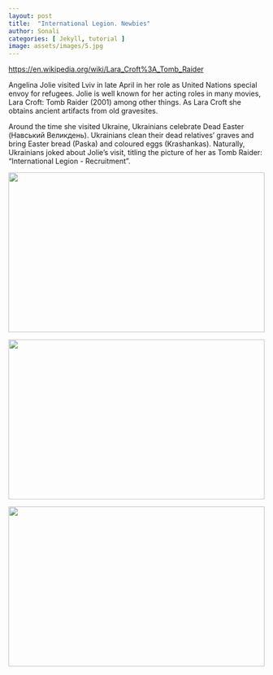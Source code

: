 ```yaml
---
layout: post
title:  "International Legion. Newbies"
author: Sonali
categories: [ Jekyll, tutorial ]
image: assets/images/5.jpg
---
```

https://en.wikipedia.org/wiki/Lara_Croft%3A_Tomb_Raider

Angelina Jolie visited Lviv in late April in her role as United Nations special envoy for refugees. Jolie is well known for her acting roles in many movies, Lara Croft: Tomb Raider (2001) among other things. As Lara Croft she obtains ancient artifacts from old gravesites. 

Around the time she visited Ukraine, Ukrainians celebrate Dead Easter (Навський Великдень). Ukrainians clean their dead relatives’ graves and bring Easter bread (Paska) and coloured eggs (Krashankas).
Naturally, Ukrainians joked about Jolie’s visit, titling the picture of her as Tomb Raider: “International Legion - Recruitment”. 

<p><image style="width:100%;" height="315" src="https://www.todayfm.co.nz/content/dam/mws-sites-nextgen/images/today-fm/22/05/Angelina-Jolie-Ukraine-Lviv-Web.jpg" frameborder="0" allowfullscreen></image></p>
<p><image style="width:100%;" height="315" src="https://www.dailyhindnews.com/wp-content/uploads/2020/10/Lara-Croft-Tomb-Raider-on-W9-the-film-of-reconciliation.jpg" frameborder="0" allowfullscreen></image></p>
<p><image style="width:100%;" height="315" src="http://polissia.net/wp-content/uploads/2017/04/%D1%81-1.jpg" frameborder="0" allowfullscreen></image></p>


